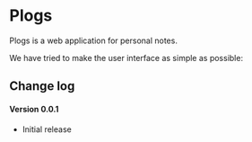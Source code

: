 # Plogs

Plogs is a web application for personal notes.

We have tried to make the user interface as simple as possible:

## Change log

#### Version 0.0.1
- Initial release

